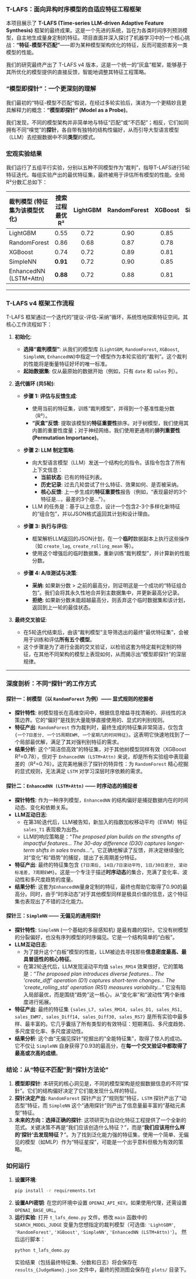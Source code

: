 ### T-LAFS：面向异构时序模型的自适应特征工程框架

本项目展示了 **T-LAFS (Time-series LLM-driven Adaptive Feature Synthesis)** 框架的最终成果。这是一个先进的系统，旨在为各类时间序列预测模型，自主地生成量身定制的特征。项目直面并深入探讨了机器学习中的一个核心挑战：**“特征-模型不匹配”**——即为某种模型架构优化的特征，反而可能损害另一类模型的性能。

我们的研究最终产出了 T-LAFS v4 版本，这是一个统一的“灰盒”框架，能够基于其所优化的模型提供的直接反馈，智能地调整其特征工程策略。

### “模型即探针”：一个更深刻的理解

我们最初的“特征-模型不匹配”假说，在经过多轮实验后，演进为一个更精妙且更具解释力的概念：**“模型即探针” (Model as a Probe)**。

我们发现，不同的模型架构并非简单地与特征“匹配”或“不匹配”；相反，它们如同拥有不同“嗅觉”的**探针**，各自带有独特的结构性偏好，从而引导大型语言模型（LLM）去挖掘数据中不同**类型**的模式。

### 宏观实验结果

我们运行了五组平行实验，分别以五种不同模型作为“裁判”，指导T-LAFS进行5轮特征迭代。每组实验产出的最优特征集，最终被用于评估所有模型的性能。全局R²分数汇总如下：

| **裁判模型** (特征集为该模型优化) | 搜索过程最优 R² | LightGBM | RandomForest | XGBoost | SimpleNN | **EnhancedNN (LSTM+Attn)** |
| :-------------------------------- | :-------------: | :------: | :----------: | :-----: | :------: | :------------------------: |
| LightGBM                          |      0.55       |   0.72   |     0.90     |  0.85   | **0.93** |            0.87            |
| RandomForest                      |      0.86       |   0.68   |     0.87     |  0.78   | **0.88** |            0.76            |
| XGBoost                           |      0.74       |   0.72   |     0.89     |  0.81   | **0.91** |            0.88            |
| SimpleNN                          |    **0.91**     |   0.72   |     0.90     |  0.85   | **0.93** |            0.89            |
| EnhancedNN (LSTM+Attn)            |    **0.88**     |   0.72   |     0.88     |  0.81   | **0.91** |          **0.90**          |

---

### T-LAFS v4 框架工作流程

T-LAFS 框架通过一个迭代的“提议-评估-采纳”循环，系统性地探索特征空间。其核心工作流程如下：

1.  **初始化**:
    *   **选择“裁判模型”**: 从我们的模型库 (`LightGBM`, `RandomForest`, `XGBoost`, `SimpleNN`, `EnhancedNN`)中指定一个模型作为本轮实验的“裁判”。这个裁判的性能将是衡量特征好坏的唯一标准。
    *   **起始数据集**: 仅从最原始的数据开始（例如，只有 `date` 和 `sales` 列）。

2.  **迭代循环 (共5轮)**:
    *   **步骤 1: 评估与反馈生成**:
        *   使用当前的特征集，训练“裁判模型”，并得到一个基准性能分数（R²）。
        *   **“灰盒”反馈**: 提取该模型的**特征重要性**排序。对于树模型，我们使用其内置的重要性度量；对于神经网络，我们使用更通用的**排列重要性 (Permutation Importance)**。

    *   **步骤 2: LLM 制定策略**:
        *   向大型语言模型（LLM）发送一个结构化的指令。该指令包含了所有上下文信息：
            *   **当前状态**: 已有的特征列表。
            *   **历史记录**: 过去几轮尝试了什么特征、效果如何、是否被采纳。
            *   **核心反馈**: 上一步生成的**特征重要性**报告（例如，“表现最好的3个特征是...，最差的3个是...”）。
        *   LLM 的任务是：基于以上信息，设计一个包含2-3个多样化新特征的“组合包”，并以JSON格式返回其计划和设计理由。

    *   **步骤 3: 执行与评估**:
        *   框架解析LLM返回的JSON计划，在一个**临时**数据副本上执行这些操作（如 `create_lag`, `create_rolling_mean` 等）。
        *   使用这个增强后的临时数据集，重新训练“裁判模型”，并计算新的性能分数。

    *   **步骤 4: A/B测试与决策**:
        *   **采纳**: 如果新分数 > 之前的最高分，则证明这是一个成功的“特征组合包”。我们会将其永久性地合并到主数据集中，并更新最高分记录。
        *   **拒绝**: 如果新分数未能超越最高分，则丢弃这个临时数据集和该计划，返回到上一轮的最佳状态。

3.  **最终交叉验证**:
    *   在5轮迭代结束后，由该“裁判模型”主导筛选出的最终“最优特征集”，会被用于训练和评估**所有五个模型**。
    *   这个步骤是为了进行全面的交叉验证，以检验这套为特定裁判定制的特征，在其他不同架构的模型上表现如何，从而揭示出“模型即探针”的深层规律。

---

### 深度剖析：不同“探针”的工作方式

#### 探针一：树模型（以 `RandomForest` 为例）—— 显式规则的挖掘者

*   **探针特性**: 树模型擅长在高维空间中，根据信息增益寻找清晰的、非线性的决策边界。它的“偏好”是找到大量能够直接使用的、显式的判别规则。
*   **特征产出**: `RandomForest` 作为裁判时，最终生成的特征集非常简洁，仅包含 `{一个7日差分, 一个15周期EWM, 一个星期几的时间特征}`。这表明它快速地找到了一个局部最优解，满足了其对强判别特征的需求。
*   **结果分析**: 这个“简洁但高效”的特征集，对于其他树模型同样有效（XGBoost R²=0.78），但对于 `EnhancedNN (LSTM+Attn)` 来说，却是所有实验组中表现最差的（R²=0.76）。这完美地展示了探针的特异性：为 `RandomForest` 精心挖掘的显式规则，无法满足 `LSTM` 对学习深层时序依赖的需求。

#### 探针二：`EnhancedNN (LSTM+Attn)` —— 时序动态的捕捉者

*   **探针特性**: 作为一种序列模型，`EnhancedNN` 的结构偏好是捕捉数据内在的时间动态、变化和依赖关系。
*   **LLM互动日志**:
    *   在第3轮迭代后，LLM被告知，新加入的指数加权移动平均（EWM）特征 `sales_T1` 表现极为出色。
    *   LLM的响应策略是：“*The proposed plan builds on the strengths of impactful features... The 30-day difference (D30) captures longer-term shifts in sales trends...*”。它正确地解读了反馈，并决定继续强化对“变化”和“趋势”的捕捉，提出了长周期差分特征。
*   **特征产出**: 最终的特征集包含 `{7日滞后, 14日/7日滚动平均, 1日/30日差分, 滚动标准差, 7周期EWM}`。这是一个专注于描述**时序动态**的集合，充满了变化率、波动性和多尺度趋势的度量。
*   **结果分析**: 这套为`EnhancedNN`量身定制的特征，最终也帮助它取得了0.90的最高分。同时，由于“时序动态”对于其他模型同样是极具价值的信息，这个特征集也表现出了不错的泛化能力。

#### 探针三：`SimpleNN` —— 无偏见的通用探针

*   **探针特性**: `SimpleNN` (一个基础的多层感知机) 是最有趣的探针。它没有树模型的分裂偏好，也没有序列模型的时序偏见。它是一个结构简单的“白板”。
*   **LLM互动日志**:
    *   为了提升这个“白板”模型的性能，LLM被迫去寻找那些**信息密度最高、最具普适性的核心特征**。
    *   在第2轮迭代后，LLM发现滚动平均值 `sales_RM14` 效果很好，它的策略是：“*The proposed plan introduces diverse features... The 'create_diff' operation (D1) captures short-term changes... The 'create_rolling_std' operation (RS1) measures variability...*” 它没有陷入局部最优，而是围绕“趋势”这一核心，从“变化率”和“波动性”两个新维度进行拓展。
*   **特征产出**: 最终的特征集 `{sales_L7, sales_RM14, sales_D1, sales_RS1, sales_EWM7, sales_Diff14, sales_Diff30, sales_RS7}` 是所有实验中最多样、最丰富的。它几乎囊括了所有类型的有效特征：短期滞后、多尺度趋势、多尺度变化率、多尺度波动性。
*   **结果分析**: 这个由“无偏见探针”挖掘出的“全能特征集”，取得了惊人的成功。它不仅让 `SimpleNN` 自身获得了0.93的最高分，在**每一个交叉验证中都取得了最高或次高的成绩**。

### 结论：从“特征不匹配”到“探针方法论”

1.  **模型即探针**: 本研究的核心洞见是，不同的模型架构是挖掘数据信息的不同“探針”。它们的结构偏好决定了它们能发现什么样的特征。
2.  **探针决定产出**: `RandomForest` 探针产出了“规则型”特征，`LSTM` 探针产出了“动态型”特征，而 `SimpleNN` 这个“通用探针”则产出了信息量最丰富的“基础元素型”特征。
3.  **未来的方向：选择正确的探针**: 这项研究为自动化特征工程提供了一个全新的范式。关键决策不再是“我们应该创造什么特征？”，而是“**我们应该用什么样的‘探针’去发现特征？**”。为了找到泛化能力强的特征集，使用一个简单、无偏见的模型（如MLP）作为“特征星探”，可能是一个出乎意料但极为有效的策略。

### 如何运行

1.  **设置环境**:
    ```bash
    pip install -r requirements.txt
    ```
2.  **设置API密钥**:
    在您的环境中设置 `OPENAI_API_KEY`。如果使用代理，还需设置 `OPENAI_BASE_URL`。
3.  **运行实验**:
    打开 `t_lafs_demo.py` 文件。修改 `main` 函数中的 `SEARCH_MODEL_JUDGE` 变量为您想指定的裁判模型（可选值: `'LightGBM'`, `'RandomForest'`, `'XGBoost'`, `'SimpleNN'`, `'EnhancedNN (LSTM+Attn)'`）。
    然后运行脚本：
    ```bash
    python t_lafs_demo.py
    ```
    实验结果（包括最终特征集、分数和日志）将会保存在 `results_{JudgeName}.json` 文件中，最终的预测图会保存在 `plots/` 目录下。